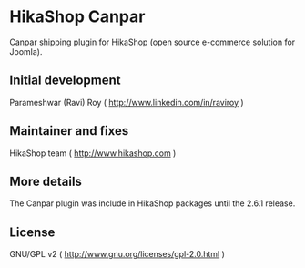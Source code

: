 # HikaShop Canpar

Canpar shipping plugin for HikaShop (open source e-commerce solution for Joomla).

## Initial development
Parameshwar (Ravi) Roy ( http://www.linkedin.com/in/raviroy )

## Maintainer and fixes
HikaShop team ( http://www.hikashop.com )

## More details
The Canpar plugin was include in HikaShop packages until the 2.6.1 release.

## License
GNU/GPL v2 ( http://www.gnu.org/licenses/gpl-2.0.html )
